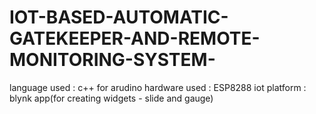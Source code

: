 # IOT-BASED-AUTOMATIC-GATEKEEPER-AND-REMOTE-MONITORING-SYSTEM-
language used : c++ for arudino
hardware used : ESP8288
iot platform : blynk app(for creating widgets - slide and gauge)
